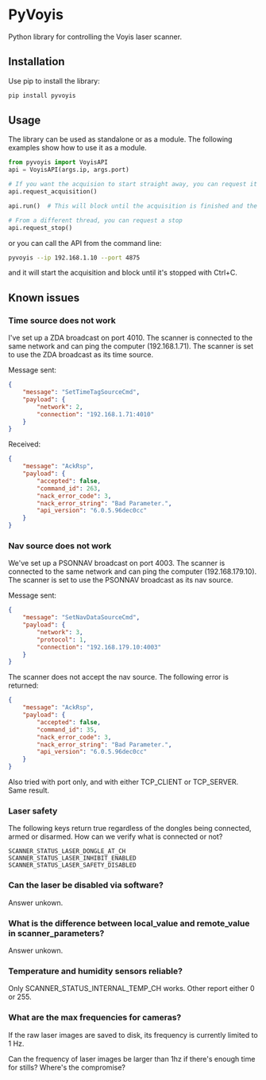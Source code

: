 # PyVoyis
Python library for controlling the Voyis laser scanner.

## Installation
Use pip to install the library:

```bash
pip install pyvoyis
```

## Usage
The library can be used as standalone or as a module. The following examples show how to use it as a module.

```python
from pyvoyis import VoyisAPI
api = VoyisAPI(args.ip, args.port)

# If you want the acquision to start straight away, you can request it
api.request_acquisition()

api.run()  # This will block until the acquisition is finished and the API disconnected

# From a different thread, you can request a stop
api.request_stop()
```

or you can call the API from the command line:

```bash
pyvoyis --ip 192.168.1.10 --port 4875
```

and it will start the acquisition and block until it's stopped with Ctrl+C.


## Known issues

### Time source does not work
I've set up a ZDA broadcast on port 4010. The scanner is connected to the same network and can ping the computer (192.168.1.71). The scanner is set to use the ZDA broadcast as its time source.

Message sent:

```json
{
    "message": "SetTimeTagSourceCmd",
    "payload": {
        "network": 2,
        "connection": "192.168.1.71:4010"
    }
}
```

Received:

```json
{
    "message": "AckRsp",
    "payload": {
        "accepted": false,
        "command_id": 263,
        "nack_error_code": 3,
        "nack_error_string": "Bad Parameter.",
        "api_version": "6.0.5.96dec0cc"
    }
}
```


### Nav source does not work

We've set up a PSONNAV broadcast on port 4003. The scanner is connected to the same network and can ping the computer (192.168.179.10). The scanner is set to use the PSONNAV broadcast as its nav source.

Message sent:

```json
{
    "message": "SetNavDataSourceCmd",
    "payload": {
        "network": 3,
        "protocol": 1,
        "connection": "192.168.179.10:4003"
    }
}
```

The scanner does not accept the nav source. The following error is returned:

```json
{
    "message": "AckRsp",
    "payload": {
        "accepted": false,
        "command_id": 35,
        "nack_error_code": 3,
        "nack_error_string": "Bad Parameter.",
        "api_version": "6.0.5.96dec0cc"
    }
}
```

Also tried with port only, and with either TCP_CLIENT or TCP_SERVER. Same result.

### Laser safety
The following keys return true regardless of the dongles being connected, armed or disarmed. How can we verify what is connected or not?

```
SCANNER_STATUS_LASER_DONGLE_AT_CH
SCANNER_STATUS_LASER_INHIBIT_ENABLED
SCANNER_STATUS_LASER_SAFETY_DISABLED
```

### Can the laser be disabled via software?
Answer unkown.

### What is the difference between local_value and remote_value in scanner_parameters?
Answer unkown.

### Temperature and humidity sensors reliable?
Only SCANNER_STATUS_INTERNAL_TEMP_CH works. Other report either 0 or 255.

### What are the max frequencies for cameras?
If the raw laser images are saved to disk, its frequency is currently limited to 1 Hz.

Can the frequency of laser images be larger than 1hz if there's enough time for stills? Where's the compromise?

